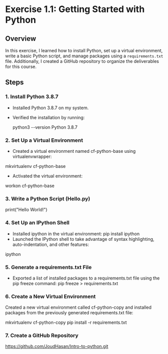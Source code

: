 # Exercise 1.1: Getting Started with Python

## Overview

In this exercise, I learned how to install Python, set up a virtual environment, write a basic Python script, and manage packages using a `requirements.txt` file. Additionally, I created a GitHub repository to organize the deliverables for this course.

## Steps

### 1. Install Python 3.8.7

- Installed Python 3.8.7 on my system.
- Verified the installation by running:

  python3 --version
  Python 3.8.7

### 2. Set Up a Virtual Environment

- Created a virtual environment named cf-python-base using virtualenvwrapper:

mkvirtualenv cf-python-base

- Activated the virtual environment:

workon cf-python-base

### 3. Write a Python Script (Hello.py)

print("Hello World!")

### 4. Set Up an IPython Shell

- Installed ipython in the virtual environment:
  pip install ipython
- Launched the IPython shell to take advantage of syntax highlighting, auto-indentation, and other features:

ipython

### 5. Generate a requirements.txt File

- Exported a list of installed packages to a requirements.txt file using the pip freeze command:
  pip freeze > requirements.txt

### 6. Create a New Virtual Environment

Created a new virtual environment called cf-python-copy and installed packages from the previously generated requirements.txt file:

mkvirtualenv cf-python-copy
pip install -r requirements.txt

### 7. Create a GitHub Repository

https://github.com/JoudHasan/Intro-to-python.git
